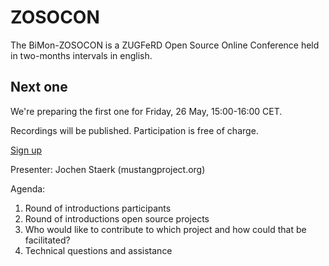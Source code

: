 # ZOSOCON
The BiMon-ZOSOCON is a ZUGFeRD Open Source Online Conference held in two-months intervals in english.

## Next one
We're preparing the first one for Friday, 26 May, 15:00-16:00 CET. 


Recordings will be published. Participation is free of charge.

[Sign up](mailto:zosocon@zugferd.org?subject=participation)

Presenter: Jochen Staerk (mustangproject.org)

Agenda: 
1. Round of introductions participants
2. Round of introductions open source projects
3. Who would like to contribute to which project and how could that be facilitated?
4. Technical questions and assistance
